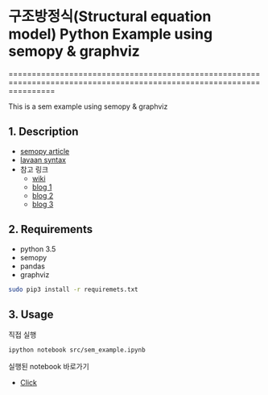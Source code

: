 # 구조방정식(Structural equation model) Python Example using semopy & graphviz
======================================================================================================================

This is a sem example using semopy & graphviz

## 1. Description

* [semopy article](https://arxiv.org/abs/1905.09376)
* [lavaan syntax](https://lavaan.ugent.be/tutorial/sem.html)
* 참고 링크
    * [wiki](https://ko.wikipedia.org/wiki/%EA%B5%AC%EC%A1%B0%EB%B0%A9%EC%A0%95%EC%8B%9D_%EB%AA%A8%EB%8D%B8%EB%A7%81)
    * [blog 1](https://m.blog.naver.com/PostView.nhn?blogId=gracestock_1&logNo=120200806864&proxyReferer=https:%2F%2Fwww.google.com%2F)
    * [blog 2](https://dodonam.tistory.com/71)
    * [blog 3](https://sansanee.tistory.com/30)

## 2. Requirements

* python 3.5
* semopy
* pandas
* graphviz

```bash
sudo pip3 install -r requiremets.txt
```

## 3. Usage
직접 실행
```bash
ipython notebook src/sem_example.ipynb
```
실행된 notebook 바로가기
* [Click](https://github.com/hyeonukbhin/semopy_example/tree/master/src/sem_example.ipynb)
